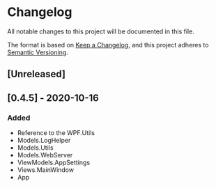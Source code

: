 ﻿# Changelog
All notable changes to this project will be documented in this file.

The format is based on [Keep a Changelog](https://keepachangelog.com/en/1.0.0/),
and this project adheres to [Semantic Versioning](https://semver.org/spec/v2.0.0.html).

## [Unreleased]

## [0.4.5] - 2020-10-16
### Added
- Reference to the WPF.Utils
- Models.LogHelper
- Models.Utils
- Models.WebServer
- ViewModels.AppSettings
- Views.MainWindow
- App
